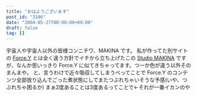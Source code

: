 ```yaml
---
title: "おはようございます"
post_id: "3106"
date: "2004-05-27T00:00:00+09:00"
draft: false
tag: []
---
```



宇宙人や宇宙人以外の皆様コンニチワ、MAKINA です。 私が作ってた別サイトの [Force.Y](/force-y) とは全く違う方針でイチから立ち上げたこの [Studio MAKINA](studio-makina) ですが、なんか思いっきり Force.Y に似てきちゃってます。つーか色が違う以外そのまんまや。  と、言うわけで近々吸収してしまうべってことで Force.Y のコンテンツ全部放り込んでごった煮状態にしてまたつぶれちゃいそうな予感(いや、つぶれちゃ困るか) まぁ2度あることは3度あるってことで←それが一番イカンのや
